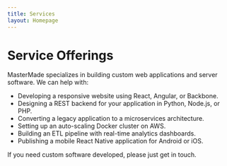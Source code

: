 ```yaml
---
title: Services
layout: Homepage
---
```


# Service Offerings

MasterMade specializes in building custom web applications and server software. We can help with:

- Developing a responsive website using React, Angular, or Backbone.
- Designing a REST backend for your application in Python, Node.js, or PHP.
- Converting a legacy application to a microservices architecture.
- Setting up an auto-scaling Docker cluster on AWS.
- Building an ETL pipeline with real-time analytics dashboards.
- Publishing a mobile React Native application for Android or iOS.

If you need custom software developed, please just get in touch.

